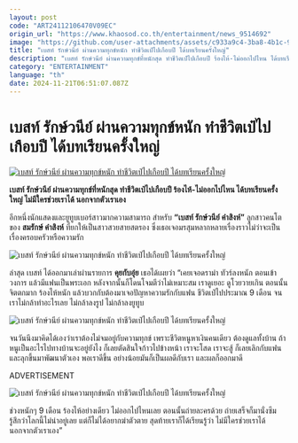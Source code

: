 ```yaml
---
layout: post
code: "ART24112106470V09EC"
origin_url: "https://www.khaosod.co.th/entertainment/news_9514692"
image: "https://github.com/user-attachments/assets/c933a9c4-3ba8-4b1c-9bf4-07bfed2b61da"
title: "เบสท์ รักษ์วนีย์ ผ่านความทุกข์หนัก ทำชีวิตเป๋ไปเกือบปี ได้บทเรียนครั้งใหญ่"
description: "เบสท์ รักษ์วนีย์ ผ่านความทุกข์ที่หนักสุด ทำชีวิตเป๋ไปเกือบปี ร้องไห้-ไม่ออกไปไหน ได้บทเรียนครั้งใหญ่ ไม่มีใครช่วยเราได้ นอกจากตัวเราเอง"
category: "ENTERTAINMENT"
language: "th"
date: 2024-11-21T06:51:07.087Z
---
```


# เบสท์ รักษ์วนีย์ ผ่านความทุกข์หนัก ทำชีวิตเป๋ไปเกือบปี ได้บทเรียนครั้งใหญ่

[![เบสท์ รักษ์วนีย์ ผ่านความทุกข์หนัก ทำชีวิตเป๋ไปเกือบปี ได้บทเรียนครั้งใหญ่](https://www.khaosod.co.th/wpapp/uploads/2024/11/best_211167-1.jpg "เบสท์ รักษ์วนีย์ ผ่านความทุกข์หนัก ทำชีวิตเป๋ไปเกือบปี ได้บทเรียนครั้งใหญ่")](https://www.khaosod.co.th/wpapp/uploads/2024/11/best_211167-1.jpg)

**เบสท์ รักษ์วนีย์ ผ่านความทุกข์ที่หนักสุด ทำชีวิตเป๋ไปเกือบปี ร้องไห้-ไม่ออกไปไหน ได้บทเรียนครั้งใหญ่ ไม่มีใครช่วยเราได้ นอกจากตัวเราเอง**

อีกหนึ่งนักแสดงและยูทูบเบอร์สาวมากความสามารถ สำหรับ **“เบสท์ รักษ์วนีย์ คำสิงห์”** ลูกสาวคนโตของ **สมรักษ์ คำสิงห์** ที่ยกให้เป็นสาวสวยสายสตรอง ซึ่งเธอเจอมรสุมหลากหลายเรื่องราวไม่ว่าจะเป็นเรื่องครอบครัวหรือความรัก

![เบสท์ รักษ์วนีย์ ผ่านความทุกข์หนัก ทำชีวิตเป๋ไปเกือบปี ได้บทเรียนครั้งใหญ่](https://www.khaosod.co.th/wpapp/uploads/2024/11/best_211167-4.jpg)

ล่าสุด เบสท์ ได้ออกมาเล่าผ่านรายการ **คุยกับอุ๋ย** เธอได้เผยว่า “เคยเจอดราม่า ทัวร์ลงหนัก ตอนเข้าวงการ แล้วมีแฟนเป็นพระเอก หลังจากนั้นก็โดนโจมตีว่าไม่เหมาะสม เราดูเยอะ ดูโวยวายเกิน ตอนนั้นจิตตกมาก ร้องไห้หนัก แล้วบวกกับต้องมาเจอปัญหาความรักกับแฟน ชีวิตเป๋ไปประมาณ 9 เดือน จนเราไม่กล้าทำอะไรเลย ไม่กล้าลงรูป ไม่กล้าลงยูทูบ

![เบสท์ รักษ์วนีย์ ผ่านความทุกข์หนัก ทำชีวิตเป๋ไปเกือบปี ได้บทเรียนครั้งใหญ่](https://www.khaosod.co.th/wpapp/uploads/2024/11/best_211167-6.jpg)

จนวันนึงมาคิดได้เองว่าเราต้องไม่จมอยู่กับความทุกข์ เพราะชีวิตหนูหาเงินคนเดียว ต้องดูแลทั้งบ้าน ถ้าหนูเป็นอะไรไปทางบ้านจะอยู่ยังไง ก็เลยตัดสินใจก้าวไปข้างหน้า เราจะโสด เราจะสู้ ก็เลยเลิกกับแฟน และลุกขึ้นมาพัฒนาตัวเอง พอเราดีขึ้น อย่างน้อยมันก็เป็นผลดีกับเรา และผลก็ออกมาดี

ADVERTISEMENT

![เบสท์ รักษ์วนีย์ ผ่านความทุกข์หนัก ทำชีวิตเป๋ไปเกือบปี ได้บทเรียนครั้งใหญ่](https://www.khaosod.co.th/wpapp/uploads/2024/11/best_211167-5.jpg)

ช่วงหนักๆ 9 เดือน ร้องไห้อย่างเดียว ไม่ออกไปไหนเลย ตอนนั้นถ่ายละครด้วย ถ่ายเสร็จก็มานั่งซึม รู้สึกว่าโลกนี้ไม่น่าอยู่เลย แต่ก็ไม่ได้อยากฆ่าตัวตาย สุดท้ายเราก็ได้เรียนรู้ว่า ไม่มีใครช่วยเราได้ นอกจากตัวเราเอง”